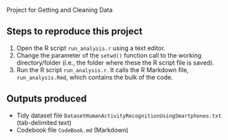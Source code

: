 Project for Getting and Cleaning Data

Steps to reproduce this project
-------------------------------

1. Open the R script `run_analysis.r` using a text editor.
2. Change the parameter of the `setwd()` function call to the working directory/folder (i.e., the folder where these the R script file is saved).
3. Run the R script `run_analysis.r`. It calls the R Markdown file, `run_analysis.Rmd`, which contains the bulk of the code.


Outputs produced
----------------
* Tidy dataset file `DatasetHumanActivityRecognitionUsingSmartphones.txt` (tab-delimited text)
* Codebook file `CodeBook.md` (Markdown)